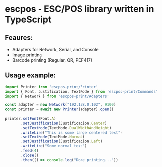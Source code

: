 # escpos - ESC/POS library written in TypeScript

## Feaures:
- Adapters for Network, Serial, and Console
- Image printing
- Barcode printing (Regular, QR, PDF417)
                           
## Usage example:
```javascript
import Printer from 'escpos-print/Printer'
import { Font, Justification, TextMode } from 'escpos-print/Commands'
import { Network } from 'escpos-print/Adapters'

const adapter = new Network("192.168.0.102", 9100)
const printer = await new Printer(adapter).open()
                           
printer.setFont(Font.A)
       .setJustification(Justification.Center)
       .setTextMode(TextMode.DualWidthAndHeight)
       .writeLine("This is some large centered text")
       .setTextMode(TextMode.Normal)
       .setJustification(Justification.Left)
       .writeLine("Some normal text")
       .feed(4)
       .close()
       .then(() => console.log("Done printing..."))
```
